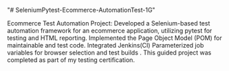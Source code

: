 "# SeleniumPytest-Ecommerce-AutomationTest-1G" 

Ecommerce Test Automation Project: Developed a Selenium-based test automation framework for an ecommerce application, utilizing pytest for testing and HTML reporting. Implemented the Page Object Model (POM) for maintainable and test code. Integrated Jenkins(CI) Parameterized job variables for browser selection and test builds . This guided project was completed as part of my testing certification.
